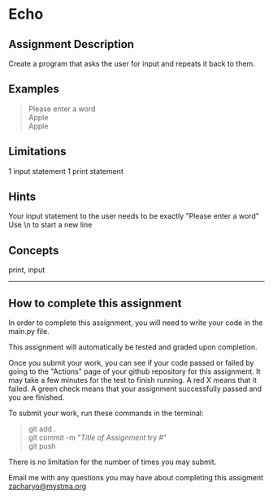 # **Echo**  

## **Assignment Description**  
Create a program that asks the user for input and repeats it back to them.

## **Examples**  
>Please enter a word  
Apple  
Apple

## **Limitations**  
1 input statement
1 print statement

## **Hints**  
Your input statement to the user needs to be exactly "Please enter a word"  
Use \n to start a new line

## **Concepts**  
print, input

---

## **How to complete this assignment**
In order to complete this assignment, you will need to write your code in the main.py file.

This assignment will automatically be tested and graded upon completion.

Once you submit your work, you can see if your code passed or failed by going to the "Actions" page of your github repository for this assignment. It may take a few minutes for the test to finish running. A red X means that it failed. A green check means that your assignment successfully passed and you are finished.

To submit your work, run these commands in the terminal: 
>git add .  
git commit -m "*Title of Assignment* try #"  
git push  

There is no limitation for the number of times you may submit.

Email me with any questions you may have about completing this assigment  
zacharyo@mystma.org
